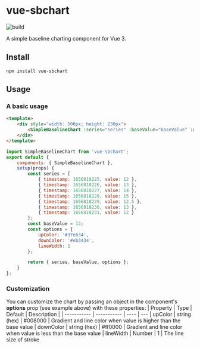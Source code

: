 # vue-sbchart

![build](https://github.com/cleidoscope/vue-sbchart/actions/workflows/build.yml/badge.svg)

A simple baseline charting component for Vue 3.

## Install

```
npm install vue-sbchart
```

## Usage

### A basic usage

```html
<template>
	<div style="width: 500px; height: 230px">
		<SimpleBaselineChart :series="series" :baseValue="baseValue" :options="options" />
	</div>
</template>
```

```javascript
import SimpleBaselineChart from 'vue-sbchart';
export default {
	components: { SimpleBaselineChart },
	setup(props) {
		const series = [
			{ timestamp: 1656818225, value: 12 },
			{ timestamp: 1656818226, value: 13 },
			{ timestamp: 1656818227, value: 14 },
			{ timestamp: 1656818228, value: 15 },
			{ timestamp: 1656818229, value: 12.5 },
			{ timestamp: 1656818230, value: 13 },
			{ timestamp: 1656818231, value: 12 }
		];
		const baseValue = 13;
		const options = {
			upColor: '#37eb34',
			downColor: '#eb3434',
			lineWidth: 1
		};

		return { series, baseValue, options };
	}
};
```

### Customization

You can customize the chart by passing an object in the component's **options** prop (see example above) with these properties:
| Property | Type | Default | Description |
| ----------- | ----------- | ---- | ---
| upColor | string (hex) | #008000 | Gradient and line color when value is higher than the base value
| downColor | string (hex) | #ff0000 | Gradient and line color when value is less than the base value
| lineWidth | Number | 1 | The line size of stroke
